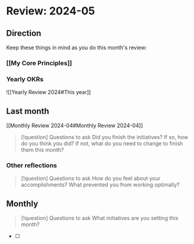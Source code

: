 # Review: 2024-05

## Direction

Keep these things in mind as you do this month's review:

### [[My Core Principles]]

### Yearly OKRs
![[Yearly Review 2024#This year]]

## Last month

[[Monthly Review 2024-04#Monthly Review 2024-04]]

> [!question] Questions to ask
> Did you finish the initiatives? If so, how do you think you did? If not, what do you need to change to finish them this month?




### Other reflections


> [!question] Questions to ask
> How do you feel about your accomplishments? What prevented you from working optimally?



## Monthly


> [!question] Questions to ask
> What initiatives are you setting this month?

- [ ] 